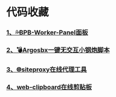 # 代码收藏
### [1、💦BPB-Worker-Panel面板](https://github.com/bia-pain-bache/BPB-Worker-Panel)
### [2、💣Argosbx一键无交互小钢炮脚本 ](https://github.com/yonggekkk/argosbx)
### [3、🌐siteproxy在线代理工具](https://github.com/yonggekkk/argosbx)
### [4、web-clipboard在线剪贴板](https://github.com/fjvi/web-clipboard)
